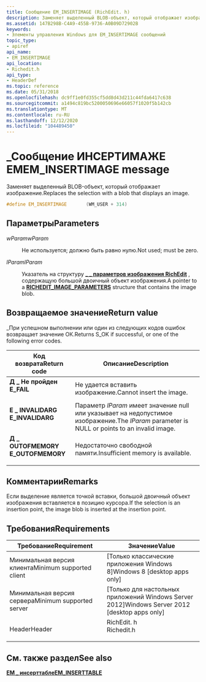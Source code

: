 ```yaml
---
title: Сообщение EM_INSERTIMAGE (RichEdit. h)
description: Заменяет выделенный BLOB-объект, который отображает изображение.
ms.assetid: 147B298B-C4A9-455B-9736-A0B09D72902B
keywords:
- Элементы управления Windows для EM_INSERTIMAGE сообщений
topic_type:
- apiref
api_name:
- EM_INSERTIMAGE
api_location:
- Richedit.h
api_type:
- HeaderDef
ms.topic: reference
ms.date: 05/31/2018
ms.openlocfilehash: dc9ff1e0fd355cf5dd8d43d211c44fda6417c638
ms.sourcegitcommit: a1494c819bc5200050696e66057f1020f5b142cb
ms.translationtype: MT
ms.contentlocale: ru-RU
ms.lasthandoff: 12/12/2020
ms.locfileid: "104489450"
---
```

# <a name="em_insertimage-message"></a><span data-ttu-id="92e3f-104">\_Сообщение ИНСЕРТИМАЖЕ EM</span><span class="sxs-lookup"><span data-stu-id="92e3f-104">EM\_INSERTIMAGE message</span></span>

<span data-ttu-id="92e3f-105">Заменяет выделенный BLOB-объект, который отображает изображение.</span><span class="sxs-lookup"><span data-stu-id="92e3f-105">Replaces the selection with a blob that displays an image.</span></span>


```C++
#define EM_INSERTIMAGE       (WM_USER + 314)
```



## <a name="parameters"></a><span data-ttu-id="92e3f-106">Параметры</span><span class="sxs-lookup"><span data-stu-id="92e3f-106">Parameters</span></span>

<dl> <dt>

<span data-ttu-id="92e3f-107">*wParam*</span><span class="sxs-lookup"><span data-stu-id="92e3f-107">*wParam*</span></span> 
</dt> <dd>

<span data-ttu-id="92e3f-108">Не используется; должно быть равно нулю.</span><span class="sxs-lookup"><span data-stu-id="92e3f-108">Not used; must be zero.</span></span>

</dd> <dt>

<span data-ttu-id="92e3f-109">*lParam*</span><span class="sxs-lookup"><span data-stu-id="92e3f-109">*lParam*</span></span> 
</dt> <dd>

<span data-ttu-id="92e3f-110">Указатель на структуру [**\_ \_ параметров изображения RichEdit**](/windows/win32/api/richedit/ns-richedit-richedit_image_parameters) , содержащую большой двоичный объект изображения.</span><span class="sxs-lookup"><span data-stu-id="92e3f-110">A pointer to a [**RICHEDIT\_IMAGE\_PARAMETERS**](/windows/win32/api/richedit/ns-richedit-richedit_image_parameters) structure that contains the image blob.</span></span>

</dd> </dl>

## <a name="return-value"></a><span data-ttu-id="92e3f-111">Возвращаемое значение</span><span class="sxs-lookup"><span data-stu-id="92e3f-111">Return value</span></span>

<span data-ttu-id="92e3f-112">\_При успешном выполнении или один из следующих кодов ошибок возвращает значение ОК.</span><span class="sxs-lookup"><span data-stu-id="92e3f-112">Returns S\_OK if successful, or one of the following error codes.</span></span>



| <span data-ttu-id="92e3f-113">Код возврата</span><span class="sxs-lookup"><span data-stu-id="92e3f-113">Return code</span></span>                                                                                    | <span data-ttu-id="92e3f-114">Описание</span><span class="sxs-lookup"><span data-stu-id="92e3f-114">Description</span></span>                                                   |
|------------------------------------------------------------------------------------------------|---------------------------------------------------------------|
| <dl> <span data-ttu-id="92e3f-115"><dt>**Д \_ Не пройден**</dt></span><span class="sxs-lookup"><span data-stu-id="92e3f-115"><dt>**E\_FAIL** </dt></span></span> </dl>        | <span data-ttu-id="92e3f-116">Не удается вставить изображение.</span><span class="sxs-lookup"><span data-stu-id="92e3f-116">Cannot insert the image.</span></span> <br/>                          |
| <dl> <span data-ttu-id="92e3f-117"><dt>**E \_ INVALIDARG**</dt></span><span class="sxs-lookup"><span data-stu-id="92e3f-117"><dt>**E\_INVALIDARG**</dt></span></span> </dl>   | <span data-ttu-id="92e3f-118">Параметр *lParam* имеет значение null или указывает на недопустимое изображение.</span><span class="sxs-lookup"><span data-stu-id="92e3f-118">The *lParam* parameter is NULL or points to an invalid image.</span></span> |
| <dl> <span data-ttu-id="92e3f-119"><dt>**Д \_ OUTOFMEMORY**</dt></span><span class="sxs-lookup"><span data-stu-id="92e3f-119"><dt>**E\_OUTOFMEMORY** </dt></span></span> </dl> | <span data-ttu-id="92e3f-120">Недостаточно свободной памяти.</span><span class="sxs-lookup"><span data-stu-id="92e3f-120">Insufficient memory is available.</span></span><br/>                  |



 

## <a name="remarks"></a><span data-ttu-id="92e3f-121">Комментарии</span><span class="sxs-lookup"><span data-stu-id="92e3f-121">Remarks</span></span>

<span data-ttu-id="92e3f-122">Если выделение является точкой вставки, большой двоичный объект изображения вставляется в позицию курсора.</span><span class="sxs-lookup"><span data-stu-id="92e3f-122">If the selection is an insertion point, the image blob is inserted at the insertion point.</span></span>

## <a name="requirements"></a><span data-ttu-id="92e3f-123">Требования</span><span class="sxs-lookup"><span data-stu-id="92e3f-123">Requirements</span></span>



| <span data-ttu-id="92e3f-124">Требование</span><span class="sxs-lookup"><span data-stu-id="92e3f-124">Requirement</span></span> | <span data-ttu-id="92e3f-125">Значение</span><span class="sxs-lookup"><span data-stu-id="92e3f-125">Value</span></span> |
|-------------------------------------|---------------------------------------------------------------------------------------|
| <span data-ttu-id="92e3f-126">Минимальная версия клиента</span><span class="sxs-lookup"><span data-stu-id="92e3f-126">Minimum supported client</span></span><br/> | <span data-ttu-id="92e3f-127">\[Только классические приложения Windows 8\]</span><span class="sxs-lookup"><span data-stu-id="92e3f-127">Windows 8 \[desktop apps only\]</span></span><br/>                                            |
| <span data-ttu-id="92e3f-128">Минимальная версия сервера</span><span class="sxs-lookup"><span data-stu-id="92e3f-128">Minimum supported server</span></span><br/> | <span data-ttu-id="92e3f-129">\[Только для настольных приложений Windows Server 2012\]</span><span class="sxs-lookup"><span data-stu-id="92e3f-129">Windows Server 2012 \[desktop apps only\]</span></span><br/>                                  |
| <span data-ttu-id="92e3f-130">Header</span><span class="sxs-lookup"><span data-stu-id="92e3f-130">Header</span></span><br/>                   | <dl> <span data-ttu-id="92e3f-131"><dt>RichEdit. h</dt></span><span class="sxs-lookup"><span data-stu-id="92e3f-131"><dt>Richedit.h</dt></span></span> </dl> |



## <a name="see-also"></a><span data-ttu-id="92e3f-132">См. также раздел</span><span class="sxs-lookup"><span data-stu-id="92e3f-132">See also</span></span>

<dl> <dt>

[<span data-ttu-id="92e3f-133">**EM \_ инсерттабле**</span><span class="sxs-lookup"><span data-stu-id="92e3f-133">**EM\_INSERTTABLE**</span></span>](em-inserttable.md)
</dt> </dl>

 

 





